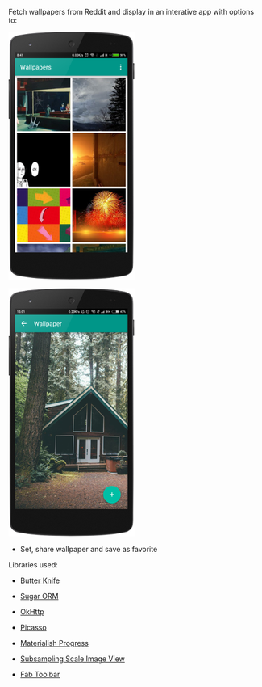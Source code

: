 Fetch wallpapers from Reddit and display in an interative app with options to:

![Screenshot](device-2016-01-21-084302.png "Screenshot")

![Screenshot](device-2015-12-25-150338.png "Screenshot")

* Set, share wallpaper and save as favorite

Libraries used:

* [Butter Knife](https://github.com/JakeWharton/butterknife)

* [Sugar ORM](https://github.com/satyan/sugar)

* [OkHttp](https://github.com/square/okhttp)

* [Picasso](https://github.com/square/picasso)

* [Materialish Progress](https://github.com/pnikosis/materialish-progress)

* [Subsampling Scale Image View](https://github.com/davemorrissey/subsampling-scale-image-view)

* [Fab Toolbar](https://github.com/AlexKolpa/fab-toolbar)
